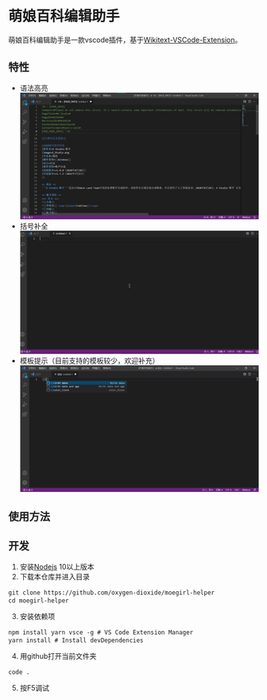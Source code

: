 # 萌娘百科编辑助手

萌娘百科编辑助手是一款vscode插件，基于[Wikitext-VSCode-Extension](https://github.com/Frederisk/Wikitext-VSCode-Extension)。

## 特性

- 语法高亮
![](./Resource/2021-07-05-12-54-12.png)
- 括号补全
![](./Resource/1.gif)
- 模板提示（目前支持的模板较少，欢迎补充）
![](./Resource/2.jpg)

## 使用方法

## 开发
1. 安装[Nodejs](https://nodejs.org/) 10以上版本
2. 下载本仓库并进入目录
```
git clone https://github.com/oxygen-dioxide/moegirl-helper
cd moegirl-helper
```
3. 安装依赖项
```
npm install yarn vsce -g # VS Code Extension Manager
yarn install # Install devDependencies
```
4. 用github打开当前文件夹
```
code .
```
5. 按F5调试
